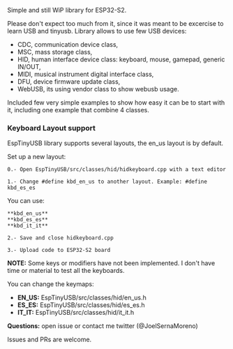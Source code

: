 Simple and still WiP library for ESP32-S2.

Please don't expect too much from it, since it was meant to be excercise to learn USB and tinyusb.
Library allows to use few USB devices:
- CDC, communication device class,
- MSC, mass storage class,
- HID, human interface device class: keyboard, mouse, gamepad, generic IN/OUT,
- MIDI, musical instrument digital interface class,
- DFU, device firmware update class,
- WebUSB, its using vendor class to show webusb usage.

Included few very simple examples to show how easy it can be to start with it, including one example that combine 4 classes.

### Keyboard Layout support

EspTinyUSB library supports several layouts, the en_us layout is by default.

Set up a new layout:

    0.- Open EspTinyUSB/src/classes/hid/hidkeyboard.cpp with a text editor

    1.- Change #define kbd_en_us to another layout. Example: #define kbd_es_es

You can use:

    **kbd_en_us**
    **kbd_es_es**
    **kbd_it_it**

    2.- Save and close hidkeyboard.cpp

    3.- Upload code to ESP32-S2 board

**NOTE:** Some keys or modifiers have not been implemented. I don't have time or material to test all the keyboards.

You can change the keymaps:

* **EN_US:** EspTinyUSB/src/classes/hid/en_us.h
* **ES_ES:** EspTinyUSB/src/classes/hid/es_es.h
* **IT_IT:** EspTinyUSB/src/classes/hid/it_it.h

**Questions:** open issue or contact me twitter (@JoelSernaMoreno)

Issues and PRs are welcome.
